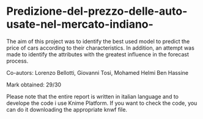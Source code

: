 # Predizione-del-prezzo-delle-auto-usate-nel-mercato-indiano-
The aim of this project was to identify the best used model to predict the price of cars according to their characteristics. In addition, an attempt was made to identify the attributes with the greatest influence in the forecast process.

Co-autors: Lorenzo Bellotti, Giovanni Tosi,  Mohamed Helmi Ben Hassine

Mark obtained: 29/30

Please note that the entire report is written in italian language and to develope the code i use Knime Platform. If you want to check the code, you can do it downloading the appropriate knwf file.
